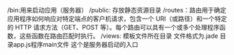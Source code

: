 /bin:用来启动应用（服务器）
/public: 存放静态资源目录
/routes：路由用于确定应用程序如何响应对特定端点的客户机请求，包含一个 URI（或路径）和一个特定的 HTTP 请求方法（GET、POST 等）。每个路由可以具有一个或多个处理程序函数，这些函数在路由匹配时执行。
/views: 模板文件所在目录 文件格式为.jade
目录app.js程序main文件 这个是服务器启动的入口